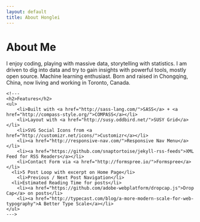 ```yaml
---
layout: default
title: About Honglei
---
```


<div class="post">
	<h1 class="pageTitle">About Me</h1>
	<!---<img src="{{ '/assets/img/touring.jpg' | prepend: site.baseurl }}" alt=""> --->
	<p class="intro">I enjoy coding, playing with massive data, storytelling with statistics. I am driven to dig into data and try to gain insights with powerful tools, mostly open source. Machine learning enthusiast. Born and raised in Chongqing, China, now living and working in Toronto, Canada.
	<!---By the way, the website theme is a <a href="http://jekyllrb.com">Jekyll</a> Theme.--->
	</p>

	<!---
	<h2>Features</h2>
	<ul>
		<li>Built with <a href="http://sass-lang.com/">SASS</a> + <a href="http://compass-style.org/">COMPASS</a></li>
  		<li>Layout with <a href="http://susy.oddbird.net/">SUSY Grid</a></li>
  		<li>SVG Social Icons from <a href="http://customizr.net/icons/">Customizr</a></li>
  		<li><a href="http://responsive-nav.com/">Responsive Nav Menu</a></li>
  		<li><a href="https://github.com/snaptortoise/jekyll-rss-feeds">XML Feed for RSS Readers</a></li>
  		<li>Contact Form via <a href="http://formspree.io/">Formspree</a></li>
      <li>5 Post Loop with excerpt on Home Page</li>
  		<li>Previous / Next Post Navigation</li>
      <li>Estimated Reading Time for posts</li>
  		<li><a href="https://github.com/adobe-webplatform/dropcap.js">Drop Cap</a> on posts</li>
  		<li><a href="http://typecast.com/blog/a-more-modern-scale-for-web-typography">A Better Type Scale</a></li>
  	</ul>
  	--->
</div>

